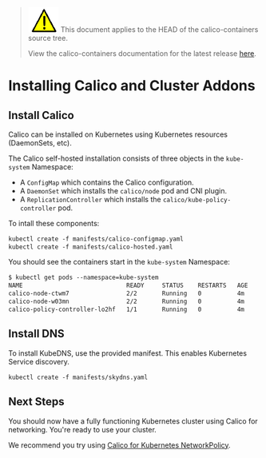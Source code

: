 <!--- master only -->
> ![warning](../../images/warning.png) This document applies to the HEAD of the calico-containers source tree.
>
> View the calico-containers documentation for the latest release [here](https://github.com/projectcalico/calico-containers/blob/v0.21.0/README.md).
<!--- else
> You are viewing the calico-containers documentation for release **release**.
<!--- end of master only -->

# Installing Calico and Cluster Addons 
## Install Calico
Calico can be installed on Kubernetes using Kubernetes resources (DaemonSets, etc).

The Calico self-hosted installation consists of three objects in the `kube-system` Namespace:
- A `ConfigMap` which contains the Calico configuration.
- A `DaemonSet` which installs the `calico/node` pod and CNI plugin.
- A `ReplicationController` which installs the `calico/kube-policy-controller` pod.

To intall these components:
```
kubectl create -f manifests/calico-configmap.yaml
kubectl create -f manifests/calico-hosted.yaml
```

You should see the containers start in the `kube-system` Namespace:

```
$ kubectl get pods --namespace=kube-system
NAME                             READY     STATUS    RESTARTS   AGE
calico-node-ctwm7                2/2       Running   0          4m
calico-node-w03mn                2/2       Running   0          4m
calico-policy-controller-lo2hf   1/1       Running   0          4m
```

## Install DNS
To install KubeDNS, use the provided manifest.  This enables Kubernetes Service discovery.

```
kubectl create -f manifests/skydns.yaml
```

## Next Steps
You should now have a fully functioning Kubernetes cluster using Calico for networking.  You're ready to use your cluster.

We recommend you try using [Calico for Kubernetes NetworkPolicy](simple-policy-demo/README.md).
